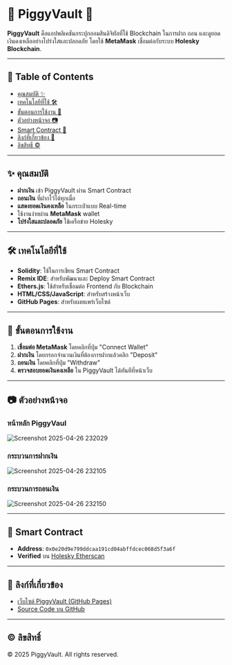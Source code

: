 # 🐷 PiggyVault 🏦

**PiggyVault** คือแอปพลิเคชันกระปุกออมสินดิจิทัลที่ใช้ Blockchain ในการฝาก ถอน และดูยอดเงินคงเหลืออย่างโปร่งใสและปลอดภัย โดยใช้ **MetaMask** เชื่อมต่อกับระบบ **Holesky Blockchain**.

---

## 📑 Table of Contents

- [คุณสมบัติ ✨](#คุณสมบัติ-)
- [เทคโนโลยีที่ใช้ 🛠](#เทคโนโลยีที่ใช้-)
- [ขั้นตอนการใช้งาน 🚀](#ขั้นตอนการใช้งาน-)
- [ตัวอย่างหน้าจอ 📷](#ตัวอย่างหน้าจอ-)
- [Smart Contract 📄](#smart-contract-)
- [ลิงก์ที่เกี่ยวข้อง 🔗](#ลิงก์ที่เกี่ยวข้อง-)
- [ลิขสิทธิ์ ©](#ลิขสิทธิ์-)

---

## ✨ คุณสมบัติ

- **ฝากเงิน** เข้า PiggyVault ผ่าน Smart Contract
- **ถอนเงิน** ที่ฝากไว้ได้ทุกเมื่อ
- **แสดงยอดเงินคงเหลือ** ในกระเป๋าแบบ Real-time
- ใช้งานง่ายผ่าน **MetaMask** wallet
- **โปร่งใสและปลอดภัย** ใช้เครือข่าย Holesky

---

## 🛠 เทคโนโลยีที่ใช้

- **Solidity**: ใช้ในการเขียน Smart Contract
- **Remix IDE**: สำหรับพัฒนาและ Deploy Smart Contract
- **Ethers.js**: ใช้สำหรับเชื่อมต่อ Frontend กับ Blockchain
- **HTML/CSS/JavaScript**: สำหรับสร้างหน้าเว็บ
- **GitHub Pages**: สำหรับเผยแพร่เว็บไซต์

---

## 🚀 ขั้นตอนการใช้งาน

1. **เชื่อมต่อ MetaMask** โดยคลิกที่ปุ่ม "Connect Wallet"
2. **ฝากเงิน** โดยกรอกจำนวนเงินที่ต้องการฝากแล้วคลิก "Deposit"
3. **ถอนเงิน** โดยคลิกที่ปุ่ม "Withdraw"
4. **ตรวจสอบยอดเงินคงเหลือ** ใน PiggyVault ได้ทันทีที่หน้าเว็บ

---

## 📷 ตัวอย่างหน้าจอ

### หน้าหลัก PiggyVaul
![Screenshot 2025-04-26 232029](https://github.com/user-attachments/assets/54d2c3b9-4caa-40d6-a960-98f8949e8859)


### กระบวนการฝากเงิน
![Screenshot 2025-04-26 232105](https://github.com/user-attachments/assets/a8643c8a-dcc5-4ff2-9dc6-5665fda448e7)


### กระบวนการถอนเงิน
![Screenshot 2025-04-26 232150](https://github.com/user-attachments/assets/8f26268b-2c3b-4fc7-a9c9-c356e39bdf45)


---

## 📄 Smart Contract

- **Address**: `0x0e20d9e799ddcaa191cd04abffdcec068d5f3a6f`
- **Verified** บน [Holesky Etherscan](https://holesky.etherscan.io/address/0x0e20d9e799ddcaa191cd04abffdcec068d5f3a6f#code)

---

## 🔗 ลิงก์ที่เกี่ยวข้อง

- [เว็บไซต์ PiggyVault (GitHub Pages)](https://tinaratchaporn.github.io/PiggyVault/)
- [Source Code บน GitHub](https://github.com/tinaratchaporn/PiggyVault)

---

## © ลิขสิทธิ์

© 2025 PiggyVault. All rights reserved.
